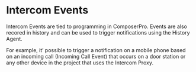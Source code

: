 # Intercom Events

Intercom Events are tied to programming in ComposerPro. Events are also recored in history and can be used to trigger notifications using the History Agent.

For example, it’ possible to trigger a notification on a mobile phone based on an incoming call (Incoming Call Event) that occurs on a door station or any other device in the project that uses the Intercom Proxy.